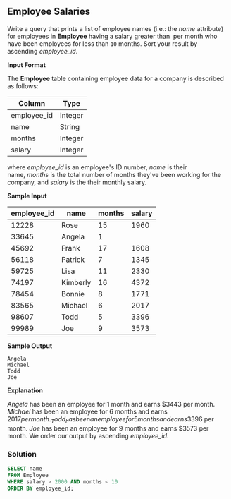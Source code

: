 ## Employee Salaries

Write a query that prints a list of employee names (i.e.: the _name_ attribute) for employees in **Employee** having a salary greater than  per month who have been employees for less than `10` months. Sort your result by ascending _employee_id_.

**Input Format**

The **Employee** table containing employee data for a company is described as follows:

<table><thead>
  <tr>
    <th>Column</th>
    <th>Type</th>
  </tr></thead>
<tbody>
  <tr>
    <td>employee_id</td>
    <td>Integer</td>
  </tr>
  <tr>
    <td>name</td>
    <td>String</td>
  </tr>
  <tr>
    <td>months</td>
    <td>Integer</td>
  </tr>
  <tr>
    <td>salary</td>
    <td>Integer</td>
  </tr>
</tbody>
</table>

where _employee_id_ is an employee's ID number, _name_ is their name, _months_ is the total number of months they've been working for the company, and _salary_ is the their monthly salary.

**Sample Input**

<table><thead>
  <tr>
    <th>employee_id</th>
    <th>name</th>
    <th>months</th>
    <th>salary</th>
  </tr></thead>
<tbody>
  <tr>
    <td>12228</td>
    <td>Rose</td>
    <td>15</td>
    <td>1960</td>
  </tr>
  <tr>
    <td>33645</td>
    <td>Angela</td>
    <td>1</td>
    <td></td>
  </tr>
  <tr>
    <td>45692</td>
    <td>Frank</td>
    <td>17</td>
    <td>1608</td>
  </tr>
  <tr>
    <td>56118</td>
    <td>Patrick</td>
    <td>7</td>
    <td>1345</td>
  </tr>
  <tr>
    <td>59725</td>
    <td>Lisa</td>
    <td>11</td>
    <td>2330</td>
  </tr>
  <tr>
    <td>74197</td>
    <td>Kimberly</td>
    <td>16</td>
    <td>4372</td>
  </tr>
  <tr>
    <td>78454</td>
    <td>Bonnie</td>
    <td>8</td>
    <td>1771</td>
  </tr>
  <tr>
    <td>83565</td>
    <td>Michael</td>
    <td>6</td>
    <td>2017</td>
  </tr>
  <tr>
    <td>98607</td>
    <td>Todd</td>
    <td>5</td>
    <td>3396</td>
  </tr>
  <tr>
    <td>99989</td>
    <td>Joe</td>
    <td>9</td>
    <td>3573</td>
  </tr>
</tbody>
</table>

**Sample Output**

```
Angela
Michael
Todd
Joe
```

**Explanation**

_Angela_ has been an employee for 1 month and earns $3443 per month.
_Michael_ has been an employee for 6 months and earns  $2017 per month.
_Todd_ has been an employee for 5 months and earns $3396 per month.
_Joe_ has been an employee for 9 months and earns $3573 per month.
We order our output by ascending _employee_id_.

### Solution

```sql
SELECT name
FROM Employee
WHERE salary > 2000 AND months < 10
ORDER BY employee_id;
```